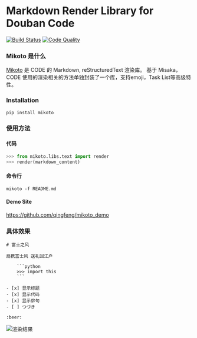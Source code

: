 Markdown Render Library for Douban Code
====

[![Build Status](https://travis-ci.org/qingfeng/mikoto.png)](https://travis-ci.org/qingfeng/mikoto)
[![Code Quality](https://landscape.io/github/qingfeng/mikoto/master/landscape.png)](https://landscape.io/github/qingfeng/mikoto/master)

### Mikoto 是什么
[Mikoto](https://github.com/qingfeng/mikoto) 是 CODE 的 Markdown, reStructuredText 渲染库。
基于 Misaka，CODE 使用的渲染相关的方法单独封装了一个库，支持emoji，Task List等高级特性。

### Installation

```
pip install mikoto
```

### 使用方法

#### 代码
```python
>>> from mikoto.libs.text import render
>>> render(markdown_content)
```

#### 命令行
```
mikoto -f README.md
```

#### Demo Site
https://github.com/qingfeng/mikoto_demo

### 具体效果

```
# 富士之风

扇携富士风 送礼回江户

    ```python
    >>> import this
    ```

- [x] 显示标题
- [x] 显示代码
- [x] 显示俳句
- [ ] つづき

:beer:

```

![渲染结果](http://douban-code.github.io/images/mikoto_result.png)